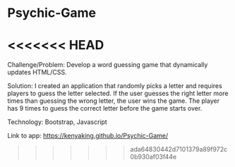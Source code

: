 # Psychic-Game
<<<<<<< HEAD
=======

Challenge/Problem: Develop a word guessing game that dynamically updates HTML/CSS.

Solution: I created an application that randomly picks a letter and requires players to guess the letter selected. If the user guesses the right letter more times than guessing the wrong letter, the user wins the game. The player has 9 times to guess the correct letter before the game starts over.  

Technology: Bootstrap, Javascript

Link to app: https://kenyaking.github.io/Psychic-Game/
>>>>>>> ada64830442d7101379a89f972c0b930af03f44e
